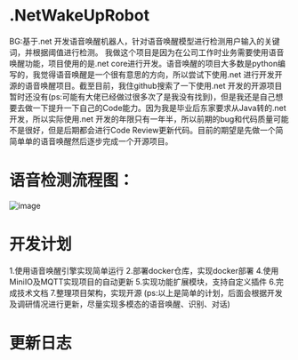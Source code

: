 # .NetWakeUpRobot
BG:基于.net 开发语音唤醒机器人，针对语音唤醒模型进行检测用户输入的关键词，并根据阈值进行检测。
我做这个项目是因为在公司工作时业务需要使用语音唤醒功能，项目使用的是.net core进行开发。语音唤醒的项目大多数是python编写的，我觉得语音唤醒是一个很有意思的方向，所以尝试下使用.net 进行开发开源的语音唤醒项目。截至目前，我住github搜索了一下使用.net 开发的开源项目暂时还没有(ps:可能有大佬已经做过很多次了是我没有找到)，但是我还是自己想要去做一下提升一下自己的Code能力。因为我是毕业后东家要求从Java转的.net开发，所以实际使用.net 开发的年限只有一年半，所以前期的bug和代码质量可能不是很好，但是后期都会进行Code Review更新代码。目前的期望是先做一个简简单单的语音唤醒然后逐步完成一个开源项目。
# 语音检测流程图：
![image](https://github.com/m2474261466/.NetWakeUpRobot/assets/63469149/66cf8085-c35e-44a3-a927-6b40765d80d3)

# 开发计划
1.使用语音唤醒引擎实现简单运行
2.部署docker仓库，实现docker部署
4.使用MiniIO及MQTT实现项目的自动更新
5.实现功能扩展模块，支持自定义插件
6.完成技术文档
7.整理项目架构，实现开源
(ps:以上是简单的计划，后面会根据开发及调研情况进行更新，尽量实现多模态的语音唤醒、识别、对话)

# 更新日志
